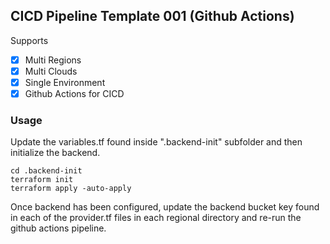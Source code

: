 ## CICD Pipeline Template 001 (Github Actions)
Supports 
- [x] Multi Regions
- [x] Multi Clouds
- [x] Single Environment
- [x] Github Actions for CICD

### Usage

Update the variables.tf found inside ".backend-init" subfolder and then initialize the backend.

```
cd .backend-init
terraform init
terraform apply -auto-apply
```

Once backend has been configured, update the backend bucket key found in each of the provider.tf files in each regional directory and re-run the github actions pipeline.